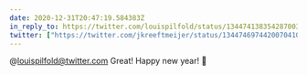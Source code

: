 ```yaml
---
date: 2020-12-31T20:47:19.584383Z
in_reply_to: https://twitter.com/louispilfold/status/1344741383542870037
twitter: ["https://twitter.com/jkreeftmeijer/status/1344746974420070410"]
---
```

@louispilfold@twitter.com Great! Happy new year! 🥳
